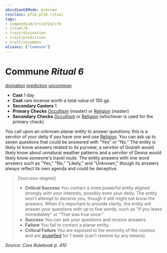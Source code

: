 ```yaml
---
obsidianUIMode: preview
cssclass: pf2e,pf2e-ritual
tags:
- compendium/src/pf2e/crb
- ritual/6
- trait/divination
- trait/prediction
- trait/uncommon
aliases: ["Commune"]
---
```

# Commune *Ritual 6*  
[divination](/rules/traits/divination.md)  [prediction](/rules/traits/prediction.md)  [uncommon](/rules/traits/uncommon.md)  

- **Cast** 1 day
- **Cost** rare incense worth a total value of 150 gp
- **Secondary Casters** 1
- **Primary Checks** [Occultism](/compendium/skills.md#Occultism) (master) or [Religion](/compendium/skills.md#Religion) (master)
- **Secondary Checks** [Occultism](/compendium/skills.md#Occultism) or [Religion](/compendium/skills.md#Religion) (whichever is used for the primary check)

You call upon an unknown planar entity to answer questions; this is a servitor of your deity if you have one and use [Religion](/compendium/skills.md#Religion). You can ask up to seven questions that could be answered with "Yes" or "No." The entity is likely to know answers related to its purview; a servitor of Gozreh would likely know about unnatural weather patterns and a servitor of Desna would likely know someone's travel route. The entity answers with one word answers such as "Yes," "No," "Likely," and "Unknown," though its answers always reflect its own agenda and could be deceptive.

> [!success-degree] 
> - **Critical Success** You contact a more powerful entity aligned strongly with your interests, possibly even your deity. The entity won't attempt to deceive you, though it still might not know the answers. When it's important to provide clarity, the entity will answer your questions with up to five words, such as "If you leave immediately" or "That was true once."
> - **Success** You can ask your questions and receive answers.
> - **Failure** You fail to contact a planar entity.
> - **Critical Failure** You are exposed to the enormity of the cosmos and are [stupefied](/rules/conditions.md#Stupefied) for 1 week (can't remove by any means).

*Source: Core Rulebook p. 410*